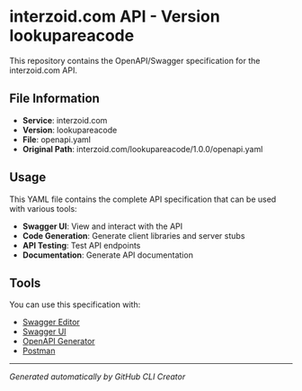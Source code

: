 # interzoid.com API - Version lookupareacode

This repository contains the OpenAPI/Swagger specification for the interzoid.com API.

## File Information

- **Service**: interzoid.com
- **Version**: lookupareacode
- **File**: openapi.yaml
- **Original Path**: interzoid.com/lookupareacode/1.0.0/openapi.yaml

## Usage

This YAML file contains the complete API specification that can be used with various tools:

- **Swagger UI**: View and interact with the API
- **Code Generation**: Generate client libraries and server stubs
- **API Testing**: Test API endpoints
- **Documentation**: Generate API documentation

## Tools

You can use this specification with:

- [Swagger Editor](https://editor.swagger.io/)
- [Swagger UI](https://swagger.io/tools/swagger-ui/)
- [OpenAPI Generator](https://openapi-generator.tech/)
- [Postman](https://www.postman.com/)

---

*Generated automatically by GitHub CLI Creator*
